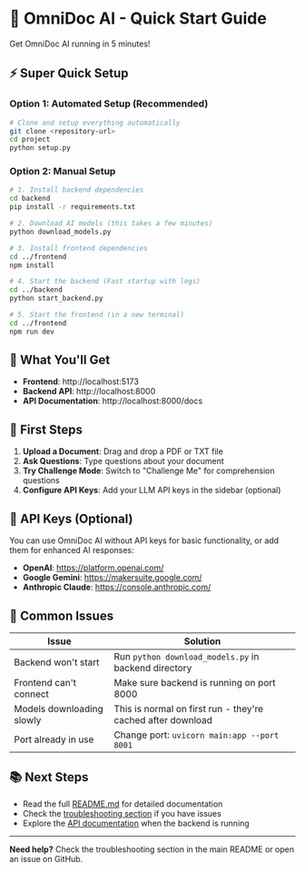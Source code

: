 # 🚀 OmniDoc AI - Quick Start Guide

Get OmniDoc AI running in 5 minutes!

## ⚡ Super Quick Setup

### Option 1: Automated Setup (Recommended)
```bash
# Clone and setup everything automatically
git clone <repository-url>
cd project
python setup.py
```

### Option 2: Manual Setup
```bash
# 1. Install backend dependencies
cd backend
pip install -r requirements.txt

# 2. Download AI models (this takes a few minutes)
python download_models.py

# 3. Install frontend dependencies
cd ../frontend
npm install

# 4. Start the backend (Fast startup with logs)
cd ../backend
python start_backend.py

# 5. Start the frontend (in a new terminal)
cd ../frontend
npm run dev
```

## 🎯 What You'll Get

- **Frontend**: http://localhost:5173
- **Backend API**: http://localhost:8000
- **API Documentation**: http://localhost:8000/docs

## 📝 First Steps

1. **Upload a Document**: Drag and drop a PDF or TXT file
2. **Ask Questions**: Type questions about your document
3. **Try Challenge Mode**: Switch to "Challenge Me" for comprehension questions
4. **Configure API Keys**: Add your LLM API keys in the sidebar (optional)

## 🔑 API Keys (Optional)

You can use OmniDoc AI without API keys for basic functionality, or add them for enhanced AI responses:

- **OpenAI**: https://platform.openai.com/
- **Google Gemini**: https://makersuite.google.com/
- **Anthropic Claude**: https://console.anthropic.com/

## 🐛 Common Issues

| Issue | Solution |
|-------|----------|
| Backend won't start | Run `python download_models.py` in backend directory |
| Frontend can't connect | Make sure backend is running on port 8000 |
| Models downloading slowly | This is normal on first run - they're cached after download |
| Port already in use | Change port: `uvicorn main:app --port 8001` |

## 📚 Next Steps

- Read the full [README.md](README.md) for detailed documentation
- Check the [troubleshooting section](README.md#troubleshooting) if you have issues
- Explore the [API documentation](http://localhost:8000/docs) when the backend is running

---

**Need help?** Check the troubleshooting section in the main README or open an issue on GitHub. 